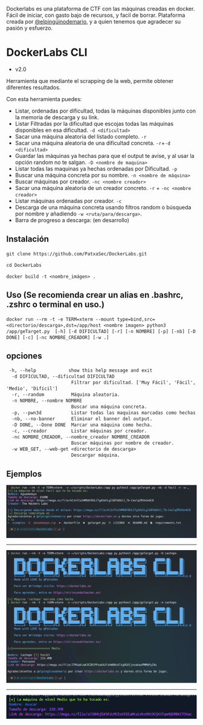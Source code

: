 Dockerlabs es una plataforma de CTF con las máquinas creadas en docker. Fácil de iniciar, con gasto bajo de recursos, y facil de borrar.
Plataforma creada por [@elpingüinodemario](https://github.com/Maalfer), y a quien tenemos que agradecer su pasión y esfuerzo.

# DockerLabs CLI
- v2.0

Herramienta que mediante el scrapping de la web, permite obtener diferentes resultados.

Con esta herramienta puedes:
- Listar, ordenadas por dificultad, todas la máquinas disponibles junto con la memoria de descarga y su link.
- Listar Filtradas por la dificultad que escojas todas las máquinas disponibles en esa dificultad. `-d <dificultad>`
- Sacar una máquina aleatoria del listado completo. `-r`
- Sacar una máquina aleatoria de una dificultad concreta. `-r`+`-d <dificultad>`
- Guardar las máquinas ya hechas para que el output te avise, y al usar la opción random no te salgan. `-D <nombre de maquina>`
- Listar todas las maquinas ya hechas ordenadas por Dificultad. `-p`
- Buscar una máquina concreta por su nombre. `-n <nombre de máquina>`
- Buscar máquinas por creador. `-nc <nombre creador>`
- Sacar una máquina aleatoria de un creador concreto. `-r` + `-nc <nombre creador>`
- Listar máquinas ordenadas por creador. `-c`
- Descarga de una máquina concreta usando filtros random o búsqueda por nombre y añadiendo `-w <ruta/para/descarga>`.
- Barra de progreso a descarga: (en desarrollo)

## Instalación

```
git clone https://github.com/PatxaSec/DockerLabs.git
```
```
cd DockerLabs
```
```
docker build -t <nombre_imágen> .
```

## Uso  (Se recomienda crear un alias en .bashrc, .zshrc o terminal en uso.)

```
docker run --rm -t -e TERM=xterm --mount type=bind,src=<directorio/descarga>,dst=/app/host <nombre imagen> python3 /app/geTarget.py  [-h] [-d DIFICULTAD] [-r] [-n NOMBRE] [-p] [-nb] [-D DONE] [-c] [-nc NOMBRE_CREADOR] [-w .]
```

## opciones
```
 -h, --help            show this help message and exit
  -d DIFICULTAD, --dificultad DIFICULTAD
                        Filtrar por dificultad. ['Muy Fácil', 'Fácil', 'Medio', 'Difícil']
  -r, --random          Máquina aleatoria.
  -n NOMBRE, --nombre NOMBRE
                        Buscar una máquina concreta.
  -p, --pwn3d           Listar todas las maquinas marcadas como hechas
  -nb, --no-banner      Eliminar el banner del output.
  -D DONE, --Done DONE  Marcar una máquina como hecha.
  -c, --creador         Listar máquinas por creador.
  -nc NOMBRE_CREADOR, --nombre_creador NOMBRE_CREADOR
                        Buscar máquinas por nombre de creador.
  -w WEB_GET, --web-get <directorio de descarga>
                        Descargar máquina.

```
## Ejemplos

![descarga](ejemplos/descarga.png)

---

![marcar y verificar](ejemplos/marcar_hecha_y_verificar.png)

---

![random+medio](ejemplos/random+Medio.png)
